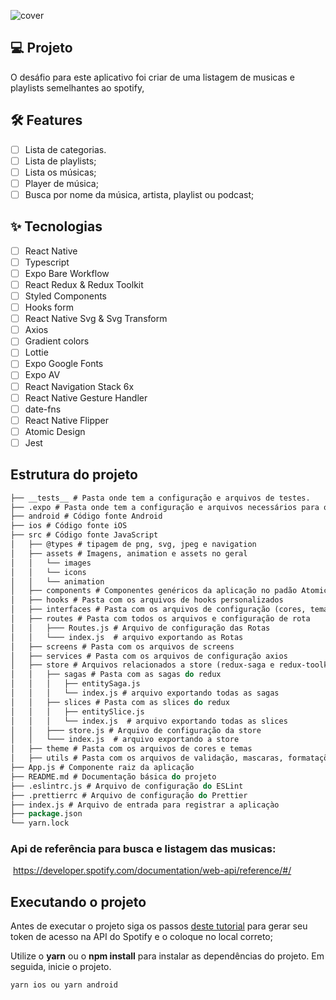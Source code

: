 

![cover](.github/cover.png?style=flat)


## 💻 Projeto
O desáfio para este aplicativo foi criar de uma listagem de musicas e playlists semelhantes ao spotify, 

## :hammer_and_wrench: Features 

-   [ ] Lista de categorias.
-   [ ] Lista de playlists;
-   [ ] Lista os músicas;
-   [ ] Player de música;
-   [ ] Busca por nome da música, artista, playlist ou podcast;

## ✨ Tecnologias

-   [ ] React Native
-   [ ] Typescript
-   [ ] Expo Bare Workflow
-   [ ] React Redux & Redux Toolkit
-   [ ] Styled Components
-   [ ] Hooks form
-   [ ] React Native Svg & Svg Transform
-   [ ] Axios
-   [ ] Gradient colors
-   [ ] Lottie 
-   [ ] Expo Google Fonts
-   [ ] Expo AV
-   [ ] React Navigation Stack 6x
-   [ ] React Native Gesture Handler
-   [ ] date-fns
-   [ ] React Native Flipper
-   [ ] Atomic Design
-   [ ] Jest

## Estrutura do projeto

```cl
├── __tests__ # Pasta onde tem a configuração e arquivos de testes.
├── .expo # Pasta onde tem a configuração e arquivos necessários para o funcionamento do expo
├── android # Código fonte Android
├── ios # Código fonte iOS
├── src # Código fonte JavaScript
│ 	├── @types # tipagem de png, svg, jpeg e navigation
│ 	├── assets # Imagens, animation e assets no geral
│ 	│ 	└── images
│ 	│ 	└── icons
│ 	│ 	└── animation
│ 	├── components # Componentes genéricos da aplicação no padão Atomic Design
│ 	├── hooks # Pasta com os arquivos de hooks personalizados
│ 	├── interfaces # Pasta com os arquivos de configuração (cores, tema, axios, strings)
│ 	├── routes # Pasta com todos os arquivos e configuração de rota
│ 	│ 	├─── Routes.js # Arquivo de configuração das Rotas
│ 	│ 	└─── index.js  # arquivo exportando as Rotas
│ 	├── screens # Pasta com os arquivos de screens
│ 	├── services # Pasta com os arquivos de configuração axios
│ 	├── store # Arquivos relacionados a store (redux-saga e redux-toolkit)
│ 	│ 	├── sagas # Pasta com as sagas do redux
│ 	│ 	│  	├── entitySaga.js
│ 	│ 	│  	└── index.js # arquivo exportando todas as sagas
│ 	│ 	├── slices # Pasta com as slices do redux
│ 	│ 	│  	├── entitySlice.js
│ 	│ 	│  	└── index.js  # arquivo exportando todas as slices
│ 	│ 	├─── store.js # Arquivo de configuração da store
│ 	│ 	└─── index.js  # arquivo exportando a store
│ 	├── theme # Pasta com os arquivos de cores e temas
│ 	├── utils # Pasta com os arquivos de validação, mascaras, formatações e outras funções/constantes utéis globais
├── App.js # Componente raiz da aplicação
├── README.md # Documentação básica do projeto
├── .eslintrc.js # Arquivo de configuração do ESLint
├── .prettierrc # Arquivo de configuração do Prettier
├── index.js # Arquivo de entrada para registrar a aplicaçào
├── package.json
└── yarn.lock
```
###  Api de referência para busca e listagem das musicas:
​
https://developer.spotify.com/documentation/web-api/reference/#/

## Executando o projeto
Antes de executar o projeto siga os passos [deste tutorial](https://developer.spotify.com/documentation/web-api/quick-start/) para gerar seu token de acesso na API do Spotify e o coloque no local correto;

Utilize o **yarn** ou o **npm install** para instalar as dependências do projeto.
Em seguida, inicie o projeto.

```cl
yarn ios ou yarn android
```
